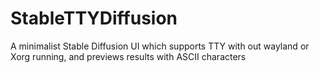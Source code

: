 # StableTTYDiffusion
A minimalist Stable Diffusion UI which supports TTY with out wayland or Xorg running, and previews results with ASCII characters
